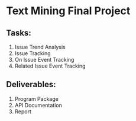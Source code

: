 # Text Mining Final Project 

## Tasks:
1. Issue Trend Analysis
2. Issue Tracking
  1. On Issue Event Tracking
  2. Related Issue Event Tracking

## Deliverables:
1. Program Package
2. API Documentation
3. Report